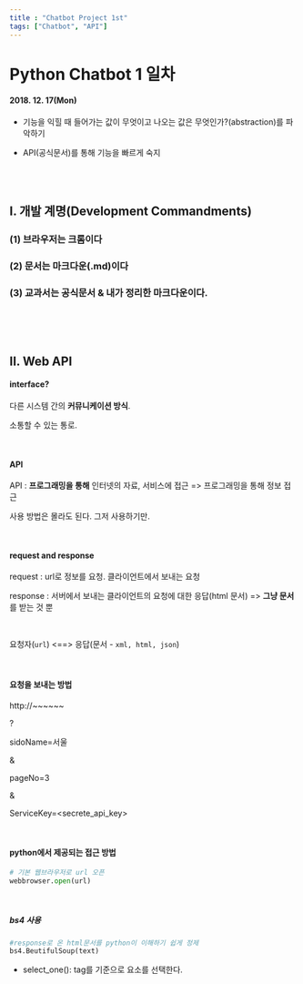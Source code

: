 ```yaml
---
title : "Chatbot Project 1st"
tags: ["Chatbot", "API"]
---
```


# Python Chatbot 1 일차

#### 2018. 12. 17(Mon)

- 기능을 익힐 때 들어가는 값이 무엇이고 나오는 값은 무엇인가?(abstraction)를 파악하기

- API(공식문서)를 통해 기능을 빠르게 숙지

<br>

<br>

## I. 개발 계명(Development Commandments)

### (1) 브라우저는 크롬이다

### (2) 문서는 마크다운(.md)이다

### (3) 교과서는 공식문서 & 내가 정리한 마크다운이다.

<br>

<br>

<br>

## II. Web API

#### interface?

다른 시스템 간의 **커뮤니케이션 방식**.

소통할 수 있는 통로.

<br>

#### API

API : **프로그래밍을 통해** 인터넷의 자료, 서비스에 접근 => 프로그래밍을 통해 정보 접근

사용 방법은 몰라도 된다. 그저 사용하기만.

<br>

#### request and response

request : url로 정보를 요청. 클라이언트에서 보내는 요청

response : 서버에서 보내는 클라이언트의 요청에 대한 응답(html 문서) => **그냥 문서**를 받는 것 뿐

<br>

요청자(`url`) <==> 응답(문서 - `xml, html, json`)

<br>

#### 요청을 보내는 방법

http://~~~~~~

?

sidoName=서울

&

pageNo=3

&

ServiceKey=<secrete_api_key>

<br>

#### python에서 제공되는 접근 방법

```python
# 기본 웹브라우저로 url 오픈
webbrowser.open(url)
```

<br>

##### bs4 사용

```python
#response로 온 html문서를 python이 이해하기 쉽게 정제
bs4.BeutifulSoup(text)
```

- select_one(): tag를 기준으로 요소를 선택한다.

<br>



